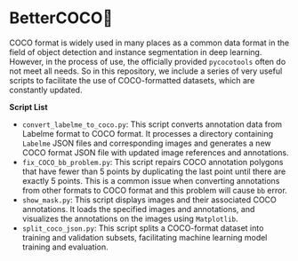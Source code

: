 # BetterCOCO🚀

COCO format is widely used in many places as a common data format in the field of object detection and instance segmentation in deep learning. However, in the process of use, the officially provided `pycocotools` often do not meet all needs. So in this repository, we include a series of very useful scripts to facilitate the use of COCO-formatted datasets, which are constantly updated.

**Script List**

* `convert_labelme_to_coco.py`: This script converts annotation data from Labelme format to COCO format. It processes a directory containing `Labelme` JSON files and corresponding images and generates a new COCO format JSON file with updated image references and annotations.
* `fix_COCO_bb_problem.py`: This script repairs COCO annotation polygons that have fewer than 5 points by duplicating the last point until there are exactly 5 points. This is a common issue when converting annotations from other formats to COCO format and this problem will cause `bb` error.
* `show_mask.py`: This script displays images and their associated COCO annotations. It loads the specified images and annotations, and visualizes the annotations on the images using `Matplotlib`.
* `split_coco_json.py`: This script splits a COCO-format dataset into training and validation subsets, facilitating machine learning model training and evaluation. 